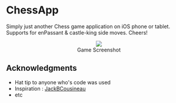 # ChessApp
Simply just another Chess game application on iOS phone or tablet. Supports for enPassant &amp; castle-king side moves. Cheers!

<div style="text-align:center">
<p align = "center">
<img src="https://raw.githubusercontent.com/iqDF/ChessApp/master/img/screenshot.png">
<br> Game Screenshot
</p>
</div>

## Acknowledgments

* Hat tip to anyone who's code was used
* Inspiration : [JackBCousineau](https://github.com/JackBCousineau/swift-chess)
* etc
